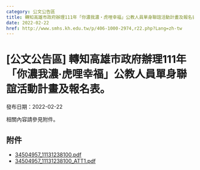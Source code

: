 ```yaml
---
category: 公文公告區
title: 轉知高雄市政府辦理111年「你濃我濃‧虎哩幸福」公教人員單身聯誼活動計畫及報名表。
date: 2022-02-22
href: http://www.smhs.kh.edu.tw/p/406-1000-2974,r22.php?Lang=zh-tw
---
```


# [公文公告區] 轉知高雄市政府辦理111年「你濃我濃‧虎哩幸福」公教人員單身聯誼活動計畫及報名表。

發布日期：2022-02-22

<div><div></div><div>相關內容請參見附件。</div></div>

## 附件

- [34504957_11131238100.pdf](https://www.smhs.kh.edu.tw/var/file/0/1000/attach/64/pta_2707_1240883_09849.pdf)
- [34504957_11131238100_ATT1.pdf](https://www.smhs.kh.edu.tw/var/file/0/1000/attach/64/pta_2708_8311639_09849.pdf)
